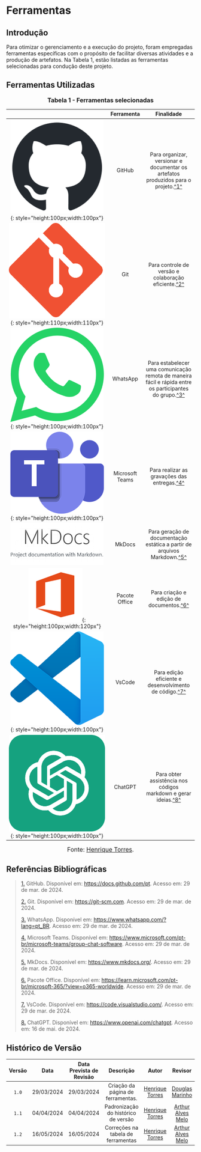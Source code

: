 # Ferramentas

## Introdução

Para otimizar o gerenciamento e a execução do projeto, foram empregadas ferramentas específicas com o propósito de facilitar diversas atividades e a produção de artefatos. Na Tabela 1, estão listadas as ferramentas selecionadas para condução deste projeto.

## Ferramentas Utilizadas

<font size="3"><p style="text-align: center"><b>Tabela 1 - Ferramentas selecionadas</b></p></font>

|                                                                                                             |        Ferramenta         |                                   Finalidade                                    |
| :---------------------------------------------------------------------------------------------------------: | :-----------------------: | :-----------------------------------------------------------------------------: |
| ![Logo do GitHub](../assets/github.png){: style="height:100px;width:100px"}                                 |          GitHub           | Para organizar, versionar e documentar os artefatos produzidos para o projeto.<a id="anchor_1" href="#FRM1">^1^</a> |
| ![Logo do Git](../assets/git.png){: style="height:110px;width:110px"}                                       |          Git              | Para controle de versão e colaboração eficiente.<a id="anchor_2" href="#FRM2">^2^</a> |
| ![Logo do Whatsapp](../assets/whatsapp.png){: style="height:100px;width:100px"}                             |          WhatsApp         | Para estabelecer uma comunicação remota de maneira fácil e rápida entre os participantes do grupo.<a id="anchor_3" href="#FRM3">^3^</a> |
| ![Logo do Teams](../assets/teams.png){: style="height:100px;width:100px"}                                   |      Microsoft Teams      | Para realizar as gravações das entregas.<a id="anchor_4" href="#FRM4">^4^</a> |
| ![Logo do MkDocs](../assets/mkdocs.png)                                                                     |          MkDocs           | Para geração de documentação estática a partir de arquivos Markdown.<a id="anchor_5" href="#FRM5">^5^</a> |
| ![Logo do Pacote Office](../assets/office.png){: style="height:100px;width:120px"}                          |       Pacote Office       | Para criação e edição de documentos.<a id="anchor_6" href="#FRM6">^6^</a> |
| ![Logo do VsCode](../assets/vscode.png){: style="height:100px;width:100px"}                                 |          VsCode           | Para edição eficiente e desenvolvimento de código.<a id="anchor_7" href="#FRM7">^7^</a> |
| ![Logo do ChatGPT](../assets/chatGpt.png){: style="height:100px;width:100px"}                               |          ChatGPT          | Para obter assistência nos códigos markdown e gerar ideias.<a id="anchor_8" href="#FRM8">^8^</a> |

<font size="3"><p style="text-align: center">Fonte: [Henrique Torres](https://github.com/henriqtorresl).</p></font>

## Referências Bibliográficas
> <a id="FRM1" href="#anchor_1">1.</a> GitHub. Disponível em: <https://docs.github.com/pt>. Acesso em: 29 de mar. de 2024.
>
> <a id="FRM2" href="#anchor_2">2.</a> Git. Disponível em: <https://git-scm.com>. Acesso em: 29 de mar. de 2024.
>
> <a id="FRM3" href="#anchor_3">3.</a> WhatsApp. Disponível em: <https://www.whatsapp.com/?lang=pt_BR>. Acesso em: 29 de mar. de 2024.
>
> <a id="FRM4" href="#anchor_4">4.</a> Microsoft Teams. Disponível em: <https://www.microsoft.com/pt-br/microsoft-teams/group-chat-software>. Acesso em: 29 de mar. de 2024.
>
> <a id="FRM5" href="#anchor_5">5.</a> MkDocs. Disponível em: <https://www.mkdocs.org/>. Acesso em: 29 de mar. de 2024.
>
> <a id="FRM6" href="#anchor_6">6.</a> Pacote Office. Disponível em: <https://learn.microsoft.com/pt-br/microsoft-365/?view=o365-worldwide>. Acesso em: 29 de mar. de 2024.
>
> <a id="FRM7" href="#anchor_7">7.</a> VsCode. Disponível em: <https://code.visualstudio.com/>. Acesso em: 29 de mar. de 2024.
>
> <a id="FRM8" href="#anchor_8">8.</a> ChatGPT. Disponível em: <https://www.openai.com/chatgpt>. Acesso em: 16 de mai. de 2024.


## <a>Histórico de Versão</a>
|Versão|Data|Data Prevista de Revisão|Descrição|Autor|Revisor|
| :------: | :----------: |:-----------: | :-----------: | :---------: |:---------: |
|`1.0`| 29/03/2024 | 29/03/2024 | Criação da página de ferramentas. | [Henrique Torres](https://github.com/henriqtorresl) | [Douglas Marinho](https://github.com/M4RINH0) |
|`1.1`| 04/04/2024 | 04/04/2024 | Padronização do histórico de versão | [Henrique Torres](https://github.com/henriqtorresl) | [Arthur Alves Melo](https://github.com/Arthrok)|
|`1.2`| 16/05/2024 | 16/05/2024 | Correções na tabela de ferramentas | [Henrique Torres](https://github.com/henriqtorresl) | [Arthur Alves Melo](https://github.com/Arthrok) |